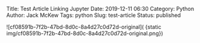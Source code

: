 Title: Test Article Linking Jupyter
Date: 2019-12-11 06:30
Category: Python
Author: Jack McKew
Tags: python
Slug: test-article
Status: published

![cf08591b-7f2b-47bd-8d0c-8a4d27c0d72d-original](
{static img/cf08591b-7f2b-47bd-8d0c-8a4d27c0d72d-original.png})


